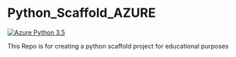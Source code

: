 # Python_Scaffold_AZURE              
                      
[![Azure Python 3.5](https://github.com/AdelMoustafa098/Python_Scaffold_AZURE/actions/workflows/main.yml/badge.svg)](https://github.com/AdelMoustafa098/Python_Scaffold_AZURE/actions/workflows/main.yml)          

  
This Repo is for creating a python scaffold project for educational purposes
